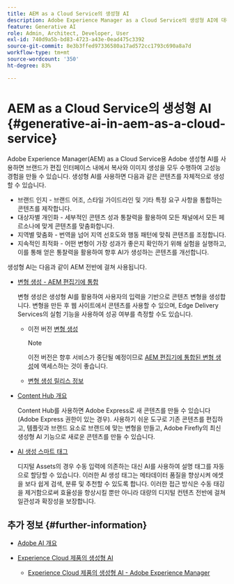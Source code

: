 ```yaml
---
title: AEM as a Cloud Service의 생성형 AI
description: Adobe Experience Manager as a Cloud Service의 생성형 AI에 대해 알아봅니다.
feature: Generative AI
role: Admin, Architect, Developer, User
exl-id: 740d9a5b-bd83-4723-a43e-0ead475c3392
source-git-commit: 8e3b3ffed97336580a17ad572cc1793c690a8a7d
workflow-type: tm+mt
source-wordcount: '350'
ht-degree: 83%

---
```


# AEM as a Cloud Service의 생성형 AI {#generative-ai-in-aem-as-a-cloud-service}

Adobe Experience Manager(AEM) as a Cloud Service용 Adobe 생성형 AI를 사용하면 브랜드가 편집 인터페이스 내에서 복사와 이미지 생성을 모두 수행하여 고성능 경험을 만들 수 있습니다. 생성형 AI를 사용하면 다음과 같은 콘텐츠를 자체적으로 생성할 수 있습니다.

* 브랜드 인지 - 브랜드 어조, 스타일 가이드라인 및 기타 특정 요구 사항을 통합하는 콘텐츠를 제작합니다.
* 대상자별 개인화 - 세부적인 콘텐츠 성과 통찰력을 활용하여 모든 채널에서 모든 페르소나에 맞게 콘텐츠를 맞춤화합니다.
* 지역별 맞춤화 - 번역을 넘어 지역 선호도와 행동 패턴에 맞춰 콘텐츠를 조정합니다.
* 지속적인 최적화 - 어떤 변형이 가장 성과가 좋은지 확인하기 위해 실험을 실행하고, 이를 통해 얻은 통찰력을 활용하여 향후 AI가 생성하는 콘텐츠를 개선합니다.

생성형 AI는 다음과 같이 AEM 전반에 걸쳐 사용됩니다.

* [변형 생성 - AEM 편집기에 통합](/help/generative-ai/generate-variations-integrated-editor.md)

  변형 생성은 생성형 AI를 활용하여 사용자의 입력을 기반으로 콘텐츠 변형을 생성합니다. 변형을 만든 후 웹 사이트에서 콘텐츠를 사용할 수 있으며, Edge Delivery Services의 실험 기능을 사용하여 성공 여부를 측정할 수도 있습니다.

   * 이전 버전 [변형 생성](/help/generative-ai/generate-variations.md)

     >[!NOTE]
     >
     >이전 버전은 향후 서비스가 중단될 예정이므로 [AEM 편집기에 통합된 변형 생성](/help/generative-ai/generate-variations-integrated-editor.md)에 액세스하는 것이 좋습니다.

   * [변형 생성 릴리스 정보](/help/generative-ai/release-notes-generate-variations.md)

* [Content Hub 개요](/help/assets/product-overview.md)

  Content Hub를 사용하면 Adobe Express로 새 콘텐츠를 만들 수 있습니다(Adobe Express 권한이 있는 경우). 사용하기 쉬운 도구로 기존 콘텐츠를 편집하고, 템플릿과 브랜드 요소로 브랜드에 맞는 변형을 만들고, Adobe Firefly의 최신 생성형 AI 기능으로 새로운 콘텐츠를 만들 수 있습니다.

* [AI 생성 스마트 태그](/help/assets/metadata-assets-view.md#ai-smart-tags)

  디지털 Assets의 경우 수동 입력에 의존하는 대신 AI를 사용하여 설명 태그를 자동으로 할당할 수 있습니다. 이러한 AI 생성 태그는 메타데이터 품질을 향상시켜 에셋을 보다 쉽게 검색, 분류 및 추천할 수 있도록 합니다. 이러한 접근 방식은 수동 태깅을 제거함으로써 효율성을 향상시킬 뿐만 아니라 대량의 디지털 컨텐츠 전반에 걸쳐 일관성과 확장성을 보장합니다.

<!-- 
  * [AI Assistant in Adobe Experience Manager](/help/implementing/cloud-manager/aem-ai-assistant.md)
-->

## 추가 정보 {#further-information}

* [Adobe AI 개요](https://www.adobe.com/kr/ai/overview.html)

* [Experience Cloud 제품의 생성형 AI](https://experienceleague.adobe.com/ko/docs/core-services/interface/features/generative-ai)

   * [Experience Cloud 제품의 생성형 AI - Adobe Experience Manager](https://experienceleague.adobe.com/ko/docs/core-services/interface/features/generative-ai#aem)
